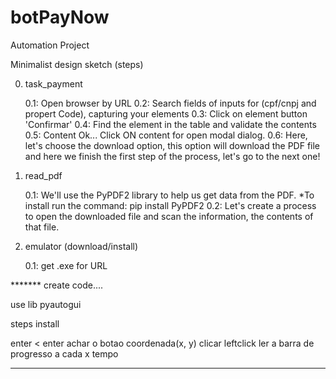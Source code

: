 # botPayNow
Automation Project

Minimalist design sketch (steps)


0. task_payment

    0.1: Open browser by URL
    0.2: Search fields of inputs for (cpf/cnpj and propert Code), capturing your elements
    0.3: Click on element button 'Confirmar'
    0.4: Find the element in the table and validate the contents
    0.5: Content Ok... Click ON content for open modal dialog.
    0.6: Here, let's choose the download option, this option will download the PDF file and here we finish the first step of the process, let's go to the next one!

1. read_pdf

    0.1: We'll use the PyPDF2 library to help us get data from the PDF.
        *To install run the command: pip install PyPDF2
    0.2: Let's create a process to open the downloaded file and scan the information, the contents of that file.

2. emulator (download/install)

    0.1: get .exe for URL


******* create code....

use lib pyautogui

steps install

enter
<
enter
achar o botao coordenada(x, y)
clicar leftclick
ler a barra de progresso a cada x tempo












***********
